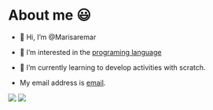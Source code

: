 # About me    :smiley:   
- 👋 Hi, I’m @Marisaremar

- 👀 I’m interested in the [programing language](https://www.codecademy.com/resources/blog/programming-languages/)


- 🌱 I’m currently learning to develop activities with scratch.

- My email address  is [email](marisaremar@gmail.com).
 
 ![](https://img.shields.io/badge/Scratch-4D97FF?style=for-the-badge&logo=Scratch&logoColor=white)
 ![](https://img.shields.io/badge/HTML5-E34F26?style=for-the-badge&logo=html5&logoColor=white)

<!---
Marisarem/Marisarem is a ✨ special ✨ repository because its `README.md` (this file) appears on your GitHub profile.
You can click the Preview link to take a look at your changes.
--->
